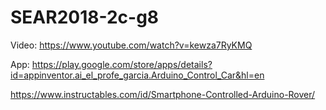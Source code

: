 # SEAR2018-2c-g8

Video:
https://www.youtube.com/watch?v=kewza7RyKMQ

App:
https://play.google.com/store/apps/details?id=appinventor.ai_el_profe_garcia.Arduino_Control_Car&hl=en

https://www.instructables.com/id/Smartphone-Controlled-Arduino-Rover/

